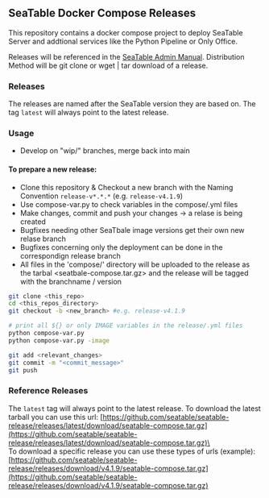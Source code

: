 ## SeaTable Docker Compose Releases
This repository contains a docker compose project to deploy SeaTable Server and addtional services like the Python Pipeline or Only Office.

Releases will be referenced in the [SeaTable Admin Manual](https://admin.seatable.io/). Distribution Method will be git clone or wget | tar download of a release.

### Releases
The releases are named after the SeaTable version they are based on.
The tag `latest` will always point to the latest release.

### Usage
- Develop on "wip/" branches, merge back into main
#### To prepare a new release:
- Clone this repository & Checkout a new branch with the Naming Convention `release-v*.*.*` (e.g. `release-v4.1.9`)
- Use compose-var.py to check variables in the compose/.yml files
- Make changes, commit and push your changes -> a relase is being created
- Bugfixes needing other SeaTbale image versions get their own new relase branch
- Bugfixes concerning only the deployment can be done in the correspondign release branch
- All files in the 'compose/' directory will be uploaded to the release as the tarbal <seatbale-compose.tar.gz> and the release will be tagged with the branchname / version

```bash
git clone <this_repo>
cd <this_repos_directory>
git checkout -b <new_branch> #e.g. release-v4.1.9
```
```bash
# print all ${} or only IMAGE variables in the release/.yml files
python compose-var.py
python compose-var.py -image
```
```bash
git add <relevant_changes>
git commit -m "<commit_message>"
git push
```
### Reference Releases
The `latest` tag will always point to the latest release.
To download the latest tarball you can use this url:
[https://github.com/seatable/seatable-release/releases/latest/download/seatable-compose.tar.gz](https://github.com/seatable/seatable-release/releases/latest/download/seatable-compose.tar.gz)\
\
To download a specific release you can use these types of urls (example):\
[https://github.com/seatable/seatable-release/releases/download/v4.1.9/seatable-compose.tar.gz](https://github.com/seatable/seatable-release/releases/download/v4.1.9/seatable-compose.tar.gz)
